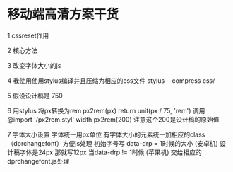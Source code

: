# 移动端高清方案干货

 1  cssreset作用
      <script src="build/flexible_css.debug.js"></script>
 
 2  核心方法
      <script src="build/flexible.debug.js"></script>
 
 3  改变字体大小的js
      <script src="js/jquery-3.2.1.min.js"></script>
      <script src="js/dprchangefont.js"></script>
 
 4  我使用使用stylus编译并且压缩为相应的css文件
      stylus --compress css/
 
 5  假设设计稿是 750
 
 6  用stylus  将px转换为rem
      px2rem(px)
        return unit(px / 75, 'rem')
      调用  @import '/px2rem.styl'
        width  px2rem(200)  注意这个200是设计稿的原始值
 
 7  字体大小设置
      字体统一用px单位
      有字体大小的元素统一加相应的class（dprchangefont）方便js处理
      初始字号写 data-drp = 1时候的大小 (安卓机)
        设计稿字体是24px  那就写12px
      当data-drp != 1时候 (苹果机)
        交给相应的dprchangefont.js处理

        